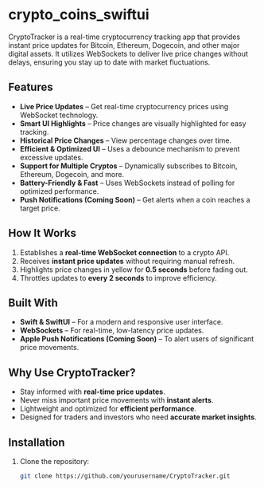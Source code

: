 # crypto_coins_swiftui

CryptoTracker is a real-time cryptocurrency tracking app that provides instant price updates for Bitcoin, Ethereum, Dogecoin, and other major digital assets. It utilizes WebSockets to deliver live price changes without delays, ensuring you stay up to date with market fluctuations.

## Features

- **Live Price Updates** – Get real-time cryptocurrency prices using WebSocket technology.
- **Smart UI Highlights** – Price changes are visually highlighted for easy tracking.
- **Historical Price Changes** – View percentage changes over time.
- **Efficient & Optimized UI** – Uses a debounce mechanism to prevent excessive updates.
- **Support for Multiple Cryptos** – Dynamically subscribes to Bitcoin, Ethereum, Dogecoin, and more.
- **Battery-Friendly & Fast** – Uses WebSockets instead of polling for optimized performance.
- **Push Notifications (Coming Soon)** – Get alerts when a coin reaches a target price.

## How It Works

1. Establishes a **real-time WebSocket connection** to a crypto API.
2. Receives **instant price updates** without requiring manual refresh.
3. Highlights price changes in yellow for **0.5 seconds** before fading out.
4. Throttles updates to **every 2 seconds** to improve efficiency.

## Built With

- **Swift & SwiftUI** – For a modern and responsive user interface.
- **WebSockets** – For real-time, low-latency price updates.
- **Apple Push Notifications (Coming Soon)** – To alert users of significant price movements.

## Why Use CryptoTracker?

- Stay informed with **real-time price updates**.
- Never miss important price movements with **instant alerts**.
- Lightweight and optimized for **efficient performance**.
- Designed for traders and investors who need **accurate market insights**.

## Installation

1. Clone the repository:
   ```sh
   git clone https://github.com/yourusername/CryptoTracker.git
